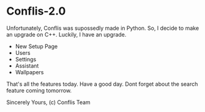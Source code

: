 # Conflis-2.0
Unfortunately, Conflis was supossedly made in Python. So, I decide to make an upgrade on C++. Luckily, I have an upgrade.
- New Setup Page
- Users
- Settings
- Assistant
- Wallpapers

That's all the features today. Have a good day. Dont forget about the search feature coming tomorrow.


Sincerely Yours,
(c) Conflis Team
